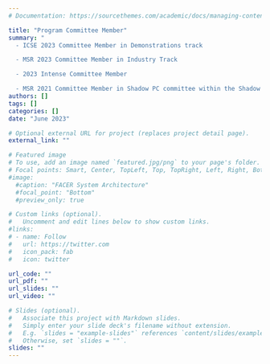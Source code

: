 ```yaml
---
# Documentation: https://sourcethemes.com/academic/docs/managing-content/

title: "Program Committee Member"
summary: "
  - ICSE 2023 Committee Member in Demonstrations track

  - MSR 2023 Committee Member in Industry Track

  - 2023 Intense Committee Member

  - MSR 2021 Committee Member in Shadow PC committee within the Shadow PC-track"
authors: []
tags: []
categories: []
date: "June 2023"

# Optional external URL for project (replaces project detail page).
external_link: ""

# Featured image
# To use, add an image named `featured.jpg/png` to your page's folder.
# Focal points: Smart, Center, TopLeft, Top, TopRight, Left, Right, BottomLeft, Bottom, BottomRight.
#image:
  #caption: "FACER System Architecture"
  #focal_point: "Bottom"
  #preview_only: true

# Custom links (optional).
#   Uncomment and edit lines below to show custom links.
#links:
# - name: Follow
#   url: https://twitter.com
#   icon_pack: fab
#   icon: twitter

url_code: ""
url_pdf: ""
url_slides: ""
url_video: ""

# Slides (optional).
#   Associate this project with Markdown slides.
#   Simply enter your slide deck's filename without extension.
#   E.g. `slides = "example-slides"` references `content/slides/example-slides.md`.
#   Otherwise, set `slides = ""`.
slides: ""
---
```

